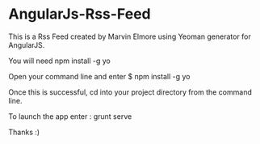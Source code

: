 # AngularJs-Rss-Feed

This is a Rss Feed created by Marvin Elmore using Yeoman generator for AngularJS. 

You will need npm install -g yo 

Open your command line and enter $ npm install -g yo

Once this is successful, cd into your project directory from the command line. 

To launch the app enter : grunt serve

Thanks :)
